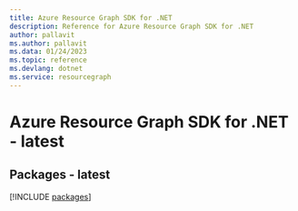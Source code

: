 ```yaml
---
title: Azure Resource Graph SDK for .NET
description: Reference for Azure Resource Graph SDK for .NET
author: pallavit
ms.author: pallavit
ms.data: 01/24/2023
ms.topic: reference
ms.devlang: dotnet
ms.service: resourcegraph
---
```

# Azure Resource Graph SDK for .NET - latest
## Packages - latest
[!INCLUDE [packages](resource-graph-index.md)]